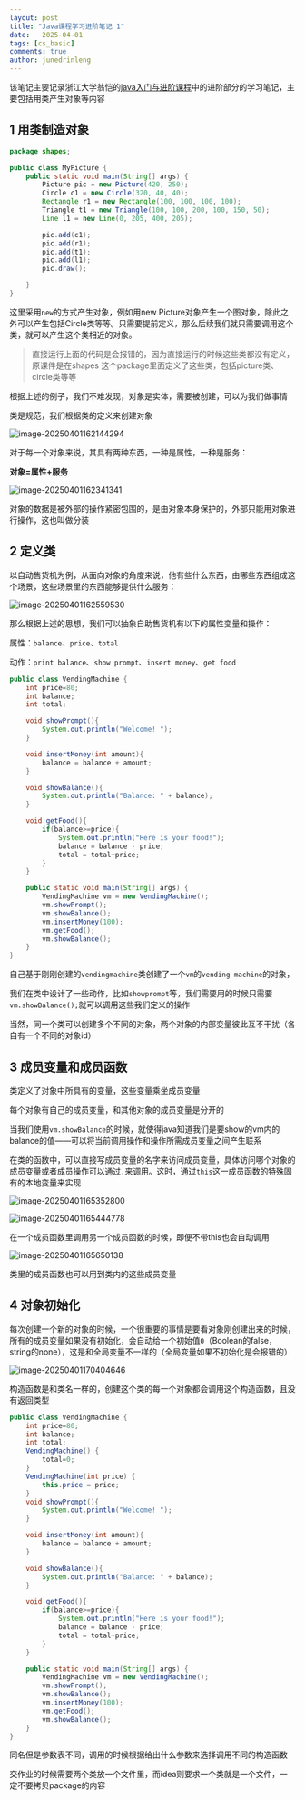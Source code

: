 ```yaml
---
layout: post
title: "Java课程学习进阶笔记 1"
date:   2025-04-01
tags: [cs_basic]
comments: true
author: junedrinleng
---
```


该笔记主要记录浙江大学翁恺的[java入门与进阶课程](https://www.bilibili.com/video/BV1wL411L7A3?p=3)中的进阶部分的学习笔记，主要包括用类产生对象等内容
<!-- more -->

## 1 用类制造对象

~~~Java
package shapes;

public class MyPicture {
    public static void main(String[] args) {
        Picture pic = new Picture(420, 250);
        Circle c1 = new Circle(320, 40, 40);
        Rectangle r1 = new Rectangle(100, 100, 100, 100);
        Triangle t1 = new Triangle(100, 100, 200, 100, 150, 50);
        Line l1 = new Line(0, 205, 400, 205);

        pic.add(c1);
        pic.add(r1);
        pic.add(t1);
        pic.add(l1);
        pic.draw();

    }
}

~~~

这里采用`new`的方式产生对象，例如用new Picture对象产生一个图对象，除此之外可以产生包括Circle类等等。只需要提前定义，那么后续我们就只需要调用这个类，就可以产生这个类相近的对象。

> 直接运行上面的代码是会报错的，因为直接运行的时候这些类都没有定义，原课件是在shapes 这个package里面定义了这些类，包括picture类、circle类等等

根据上述的例子，我们不难发现，对象是实体，需要被创建，可以为我们做事情

类是规范，我们根据类的定义来创建对象

![image-20250401162144294](https://raw.githubusercontent.com/JuneDrinleng/JuneDrinleng.github.io/main/img/2025-04-01-java_notes_advanced_1/image-20250401162144294.png)

对于每一个对象来说，其具有两种东西，一种是属性，一种是服务：

**对象=属性+服务**

![image-20250401162341341](https://raw.githubusercontent.com/JuneDrinleng/JuneDrinleng.github.io/main/img/2025-04-01-java_notes_advanced_1/image-20250401162341341.png)

对象的数据是被外部的操作紧密包围的，是由对象本身保护的，外部只能用对象进行操作，这也叫做分装

## 2 定义类

以自动售货机为例，从面向对象的角度来说，他有些什么东西，由哪些东西组成这个场景，这些场景里的东西能够提供什么服务：

![image-20250401162559530](https://raw.githubusercontent.com/JuneDrinleng/JuneDrinleng.github.io/main/img/2025-04-01-java_notes_advanced_1/image-20250401162559530.png)

那么根据上述的思想，我们可以抽象自助售货机有以下的属性变量和操作：

属性：`balance`、`price`、`total`

动作：`print balance`、`show prompt`、`insert money`、`get food`

~~~java
public class VendingMachine {
    int price=80;
    int balance;
    int total;

    void showPrompt(){
        System.out.println("Welcome! ");
    }

    void insertMoney(int amount){
        balance = balance + amount;
    }

    void showBalance(){
        System.out.println("Balance: " + balance);
    }

    void getFood(){
        if(balance>=price){
            System.out.println("Here is your food!");
            balance = balance - price;
            total = total+price;
        }
    }

    public static void main(String[] args) {
        VendingMachine vm = new VendingMachine();
        vm.showPrompt();
        vm.showBalance();
        vm.insertMoney(100);
        vm.getFood();
        vm.showBalance();
    }
}

~~~

自己基于刚刚创建的`vendingmachine`类创建了一个`vm`的`vending machine`的对象，

我们在类中设计了一些动作，比如`showprompt`等，我们需要用的时候只需要`vm.showBalance();`就可以调用这些我们定义的操作

当然，同一个类可以创建多个不同的对象，两个对象的内部变量彼此互不干扰（各自有一个不同的对象id）

## 3 成员变量和成员函数

类定义了对象中所具有的变量，这些变量乘坐成员变量

每个对象有自己的成员变量，和其他对象的成员变量是分开的

当我们使用`vm.showBalance`的时候，就使得java知道我们是要show的vm内的balance的值——可以将当前调用操作和操作所需成员变量之间产生联系

在类的函数中，可以直接写成员变量的名字来访问成员变量，具体访问哪个对象的成员变量或者成员操作可以通过`.`来调用。这时，通过`this`这一成员函数的特殊固有的本地变量来实现

![image-20250401165352800](https://raw.githubusercontent.com/JuneDrinleng/JuneDrinleng.github.io/main/img/2025-04-01-java_notes_advanced_1/image-20250401165352800.png)

![image-20250401165444778](https://raw.githubusercontent.com/JuneDrinleng/JuneDrinleng.github.io/main/img/2025-04-01-java_notes_advanced_1/image-20250401165444778.png)

在一个成员函数里调用另一个成员函数的时候，即便不带this也会自动调用

![image-20250401165650138](https://raw.githubusercontent.com/JuneDrinleng/JuneDrinleng.github.io/main/img/2025-04-01-java_notes_advanced_1/image-20250401165650138.png)

类里的成员函数也可以用到类内的这些成员变量

## 4 对象初始化

每次创建一个新的对象的时候，一个很重要的事情是要看对象刚创建出来的时候，所有的成员变量如果没有初始化，会自动给一个初始值`0`（Boolean的false，string的none），这是和全局变量不一样的（全局变量如果不初始化是会报错的）

![image-20250401170404646](https://raw.githubusercontent.com/JuneDrinleng/JuneDrinleng.github.io/main/img/2025-04-01-java_notes_advanced_1/image-20250401170404646.png)

构造函数是和类名一样的，创建这个类的每一个对象都会调用这个构造函数，且没有返回类型

~~~java
public class VendingMachine {
    int price=80;
    int balance;
    int total;
    VendingMachine() {
        total=0;
    }
    VendingMachine(int price) {
        this.price = price;
    }
    void showPrompt(){
        System.out.println("Welcome! ");
    }

    void insertMoney(int amount){
        balance = balance + amount;
    }

    void showBalance(){
        System.out.println("Balance: " + balance);
    }

    void getFood(){
        if(balance>=price){
            System.out.println("Here is your food!");
            balance = balance - price;
            total = total+price;
        }
    }

    public static void main(String[] args) {
        VendingMachine vm = new VendingMachine();
        vm.showPrompt();
        vm.showBalance();
        vm.insertMoney(100);
        vm.getFood();
        vm.showBalance();
    }
}

~~~

同名但是参数表不同，调用的时候根据给出什么参数来选择调用不同的构造函数

交作业的时候需要两个类放一个文件里，而idea则要求一个类就是一个文件，一定不要拷贝package的内容